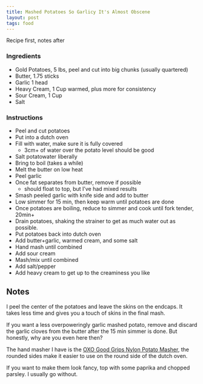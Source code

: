 ```yaml
---
title: Mashed Potatoes So Garlicy It's Almost Obscene
layout: post
tags: food
---
```


Recipe first, notes after

### Ingredients
- Gold Potatoes, 5 lbs, peel and cut into big chunks (usually quartered)
- Butter, 1.75 sticks
- Garlic 1 head
- Heavy Cream, 1 Cup warmed, plus more for consistency
- Sour Cream, 1 Cup
- Salt

### Instructions
- Peel and cut potatoes
- Put into a dutch oven
- Fill with water, make sure it is fully covered
  - 3cm+ of water over the potato level should be good
- Salt potatowater liberally
- Bring to boil (takes a while)
- Melt the butter on low heat
- Peel garlic
- Once fat separates from butter, remove if possible
  - should float to top, but I’ve had mixed results
- Smash peeled garlic with knife side and add to butter
- Low simmer for 15 min, then keep warm until potatoes are done
- Once potatoes are boiling, reduce to simmer and cook until fork tender, 20min+
- Drain potatoes, shaking the strainer to get as much water out as possible.
- Put potatoes back into dutch oven
- Add butter+garlic, warmed cream, and some salt
- Hand mash until combined
- Add sour cream
- Mash/mix until combined
- Add salt/pepper
- Add heavy cream to get up to the creaminess you like

## Notes
I peel the center of the potatoes and leave the skins on the endcaps. It takes less time and gives you a touch of skins in the final mash.

If you want a less overpoweringly garlic mashed potato, remove and discard the garlic cloves from the butter after the 15 min simmer is done. But honestly, why are you even here then?

The hand masher I have is the [OXO Good Grips Nylon Potato Masher][masher], the rounded sides make it easier to use on the round side of the dutch oven.

If you want to make them look fancy, top with some paprika and chopped parsley. I usually go without.


[masher]: https://www.amazon.com/OXO-Potato-Masher-Non-Stick-Cookware/dp/B00004OCOJ/?th=1
